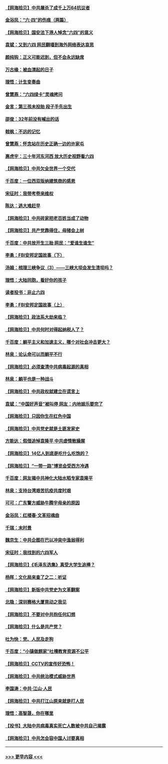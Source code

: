 #### [【网海拾贝】中共屠杀了成千上万64抗议者](../pages/nsc993/n13002713.md?t=06080551) 
#### [金浴凤：“六·四”的伤痕（两篇）](../pages/nsc993/n13001719.md?t=06080551) 
#### [【网海拾贝】国安法下港人悼念“六四”的意义](../pages/nsc993/n13001039.md?t=06080551) 
#### [袁斌：又到六四 网民翻墙到海外网络表达哀思](../pages/nsc993/n13000995.md?t=06080551) 
#### [颜纯钩：正义可能迟到，但不会永远缺席](../pages/nsc993/n13000920.md?t=06080551) 
#### [万古缘：被血漂起的日子](../pages/nsc993/n13000914.md?t=06080551) 
#### [理悟：计生变奏曲](../pages/nsc993/n13000414.md?t=06080551) 
#### [曾慧燕：“六四绿卡”灵魂拷问](../pages/nsc993/n13000277.md?t=06080551) 
#### [金言：第三孩未投胎 段子手先出生](../pages/nsc993/n13000215.md?t=06080551) 
#### [邵俊：32年前没有喊出的话](../pages/nsc993/n13000181.md?t=06080551) 
#### [戟枫：不远的记忆](../pages/nsc993/n13000121.md?t=06080551) 
#### [曾慧燕：怀念站在历史正确一边的许家屯](../pages/nsc993/n13000073.md?t=06080551) 
#### [惠虎宇：三十年河东河西 放大历史视野看六四](../pages/nsc993/n13000018.md?t=06080551) 
#### [【网海拾贝】中共欠全世界一个交代](../pages/nsc993/n12998706.md?t=06080551) 
#### [千百度：一位西双版纳建筑商的感恩](../pages/nsc993/n12998487.md?t=06080551) 
#### [宋征时：我带考卷来维权](../pages/nsc993/n12994088.md?t=06080551) 
#### [陈达：逃大难赶早](../pages/nsc993/n12993569.md?t=06080551) 
#### [【网海拾贝】中共砖家把老百姓当成了动物](../pages/nsc993/n12993483.md?t=06080551) 
#### [【网海拾贝】共产党靠得住，母猪会上树](../pages/nsc993/n12990730.md?t=06080551) 
#### [千百度：中共放开生三胎 网民：“爱谁生谁生”](../pages/nsc993/n12990644.md?t=06080551) 
#### [李勇：FBI安邦定国故事（下）](../pages/nsc993/n12987854.md?t=06080551) 
#### [汤姆：梳理三峡争议（3）——三峡大坝会发生溃坝吗？](../pages/nsc993/n12989806.md?t=06080551) 
#### [理悟：大陆同胞，看好你的孩子](../pages/nsc993/n12989778.md?t=06080551) 
#### [读者投书：非止六四](../pages/nsc993/n12989673.md?t=06080551) 
#### [李勇：FBI安邦定国故事（上）](../pages/nsc993/n12987749.md?t=06080551) 
#### [【网海拾贝】政法系大劫来临？](../pages/nsc993/n12987596.md?t=06080551) 
#### [【网海拾贝】中共何时对得起纳税人了？](../pages/nsc993/n12985578.md?t=06080551) 
#### [千百度：躺平主义和加速主义，哪个对社会冲击更大？](../pages/nsc993/n12985512.md?t=06080551) 
#### [林泉：论认命可以而躺平不行](../pages/nsc993/n12985505.md?t=06080551) 
#### [【网海拾贝】必须查清中共病毒起源的真相](../pages/nsc993/n12984276.md?t=06080551) 
#### [林泉：躺平也是一种战斗](../pages/nsc993/n12984194.md?t=06080551) 
#### [【网海拾贝】中共政权就建立在谎言上](../pages/nsc993/n12981880.md?t=06080551) 
#### [袁斌：“中国好声音”被叫停 网友：内地娱乐要完了](../pages/nsc993/n12981826.md?t=06080551) 
#### [【网海拾贝】只因你生在红色中国](../pages/nsc993/n12979096.md?t=06080551) 
#### [【网海拾贝】中共党史就是土匪发家史](../pages/nsc993/n12976478.md?t=06080551) 
#### [方能达：假借追悼袁隆平 中共虚情散臊腥](../pages/nsc993/n12976396.md?t=06080551) 
#### [【网海拾贝】14亿人到底是吃什么吃饱的？](../pages/nsc993/n12974125.md?t=06080551) 
#### [【网海拾贝】“一带一路”博览会受西方冷遇](../pages/nsc993/n12971787.md?t=06080551) 
#### [千百度：网友揭中共神化大陆水稻专家袁隆平](../pages/nsc993/n12971733.md?t=06080551) 
#### [林泉：支持台湾艰苦抗疫共度时艰](../pages/nsc993/n12971350.md?t=06080551) 
#### [可可：广东警方威胁牛腾宇母亲的原因](../pages/nsc993/n12971100.md?t=06080551) 
#### [金浴凤：红楼春·文革招魂曲](../pages/nsc993/n12970354.md?t=06080551) 
#### [千瑞：末时景](../pages/nsc993/n12970337.md?t=06080551) 
#### [魏京生：中共企图在巴以冲突中渔翁得利](../pages/nsc993/n12970286.md?t=06080551) 
#### [宋征时：我找到的六四军人](../pages/nsc993/n12970213.md?t=06080551) 
#### [【网海拾贝】《毛泽东选集》真受大学生追捧？](../pages/nsc993/n12968779.md?t=06080551) 
#### [杨晖：文化局来查了之二：听证](../pages/nsc993/n12966528.md?t=06080551) 
#### [【网海拾贝】新版中共党史为文革翻案](../pages/nsc993/n12967526.md?t=06080551) 
#### [北隐：深圳赛格大厦晃动之我见](../pages/nsc993/n12967393.md?t=06080551) 
#### [【网海拾贝】不要对中共抱任何幻想](../pages/nsc993/n12965222.md?t=06080551) 
#### [【网海拾贝】什么是共产党？](../pages/nsc993/n12962781.md?t=06080551) 
#### [吐为快：党、人民及走狗](../pages/nsc993/n12962747.md?t=06080551) 
#### [千百度：“小镇做题家”吐槽教育资源不公平](../pages/nsc993/n12962705.md?t=06080551) 
#### [【网海拾贝】CCTV的宣传好恐怖！](../pages/nsc993/n12959984.md?t=06080551) 
#### [【网海拾贝】中共统治模式威胁世界](../pages/nsc993/n12957622.md?t=06080551) 
#### [李国涛：中共‧江山‧人民](../pages/nsc993/n12957502.md?t=06080551) 
#### [【网海拾贝】中共打江山原来就是打人民](../pages/nsc993/n12954345.md?t=06080551) 
#### [理悟：高智晟，你在哪里](../pages/nsc993/n12953115.md?t=06080551) 
#### [【投书】大陆中共病毒真实死亡人数被中共自己揭露](../pages/nsc993/n12953050.md?t=06080551) 
#### [【网海拾贝】中共怎会容中国人讨要真相](../pages/nsc993/n12952161.md?t=06080551) 

----
#### [ >>> 更早内容 <<< ](../indexes/nsc993-earlier.md)
